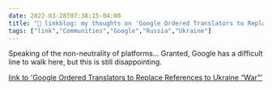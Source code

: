 ```yaml
---
date: 2022-03-28T07:38:15-04:00
title: "🔗 linkblog: my thoughts on 'Google Ordered Translators to Replace References to Ukraine “War”'"
tags: ["link","Communities","Google","Russia","Ukraine"]
---
```

Speaking of the non-neutrality of platforms... Granted, Google has a difficult line to walk here, but this is still disappointing.
 
[link to 'Google Ordered Translators to Replace References to Ukraine “War”'](https://theintercept.com/2022/03/28/google-russia-ukraine-war-censorship/)
